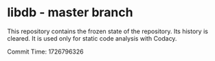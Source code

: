 # libdb - master branch

This repository contains the frozen state of the repository.
Its history is cleared. It is used only for static code
analysis with Codacy.

Commit Time: 1726796326
